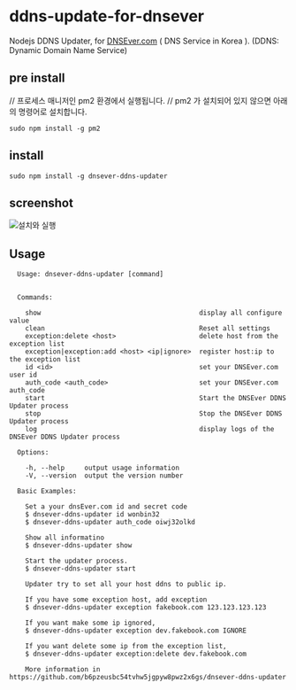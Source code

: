 # ddns-update-for-dnsever
Nodejs DDNS Updater, for [DNSEver.com](DNSEver.com) ( DNS Service in Korea ).
(DDNS: Dynamic Domain Name Service)

## pre install
// 프로세스 매니저인 pm2 환경에서 실행됩니다.
// pm2 가 설치되어 있지 않으면 아래의 명령어로 설치합니다.
```
sudo npm install -g pm2
```

## install
```
sudo npm install -g dnsever-ddns-updater
```

## screenshot
![설치와 실행](https://f.cloud.github.com/assets/3797062/2039359/a8e938d6-899f-11e3-8789-60025ea83656.gif)


## Usage 
```
  Usage: dnsever-ddns-updater [command]


  Commands:

    show                                        display all configure value
    clean                                       Reset all settings
    exception:delete <host>                     delete host from the exception list
    exception|exception:add <host> <ip|ignore>  register host:ip to the exception list
    id <id>                                     set your DNSEver.com user id
    auth_code <auth_code>                       set your DNSEver.com auth_code
    start                                       Start the DNSEver DDNS Updater process
    stop                                        Stop the DNSEver DDNS Updater process
    log                                         display logs of the DNSEver DDNS Updater process

  Options:

    -h, --help     output usage information
    -V, --version  output the version number

  Basic Examples:

    Set a your dnsEver.com id and secret code
    $ dnsever-ddns-updater id wonbin32
    $ dnsever-ddns-updater auth_code oiwj32olkd

    Show all informatino
    $ dnsever-ddns-updater show

    Start the updater process.
    $ dnsever-ddns-updater start

    Updater try to set all your host ddns to public ip.

    If you have some exception host, add exception
    $ dnsever-ddns-updater exception fakebook.com 123.123.123.123

    If you want make some ip ignored,
    $ dnsever-ddns-updater exception dev.fakebook.com IGNORE

    If you want delete some ip from the exception list,
    $ dnsever-ddns-updater exception:delete dev.fakebook.com

    More information in https://github.com/b6pzeusbc54tvhw5jgpyw8pwz2x6gs/dnsever-ddns-updater
```

